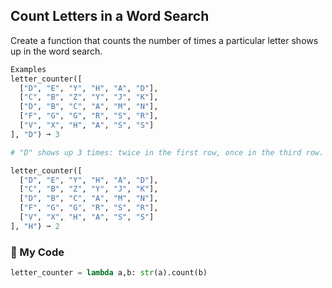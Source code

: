 ## Count Letters in a Word Search

Create a function that counts the number of times a particular letter shows up in the word search.
```python
Examples
letter_counter([
  ["D", "E", "Y", "H", "A", "D"],
  ["C", "B", "Z", "Y", "J", "K"],
  ["D", "B", "C", "A", "M", "N"],
  ["F", "G", "G", "R", "S", "R"],
  ["V", "X", "H", "A", "S", "S"]
], "D") ➞ 3

# "D" shows up 3 times: twice in the first row, once in the third row.

letter_counter([
  ["D", "E", "Y", "H", "A", "D"],
  ["C", "B", "Z", "Y", "J", "K"],
  ["D", "B", "C", "A", "M", "N"],
  ["F", "G", "G", "R", "S", "R"],
  ["V", "X", "H", "A", "S", "S"]
], "H") ➞ 2
```
### :snake: My Code
```python
letter_counter = lambda a,b: str(a).count(b)
```
